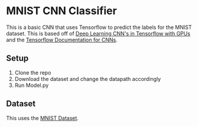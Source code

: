 # MNIST CNN Classifier

This is a basic CNN that uses Tensorflow to predict the labels for the MNIST dataset. This is based off of [Deep Learning CNN's in Tensorflow with GPUs](https://hackernoon.com/deep-learning-cnns-in-tensorflow-with-gpus-cba6efe0acc2)
and the [Tensorflow Documentation for CNNs](https://www.tensorflow.org/tutorials/images/cnn).

## Setup

1. Clone the repo
2. Download the dataset and change the datapath accordingly
3. Run Model.py

## Dataset

This uses the [MNIST Dataset](https://www.kaggle.com/datasets/oddrationale/mnist-in-csv).
